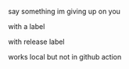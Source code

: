 say something im giving up on you

with a label

with release label

works local but not in github action